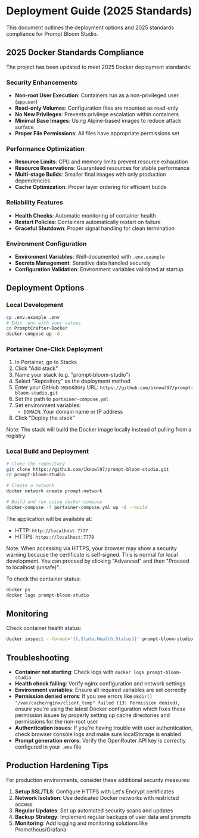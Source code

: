 # Deployment Guide (2025 Standards)

This document outlines the deployment options and 2025 standards compliance for Prompt Bloom Studio.

## 2025 Docker Standards Compliance

The project has been updated to meet 2025 Docker deployment standards:

### Security Enhancements

- **Non-root User Execution**: Containers run as a non-privileged user (`appuser`)
- **Read-only Volumes**: Configuration files are mounted as read-only
- **No New Privileges**: Prevents privilege escalation within containers
- **Minimal Base Images**: Using Alpine-based images to reduce attack surface
- **Proper File Permissions**: All files have appropriate permissions set

### Performance Optimization

- **Resource Limits**: CPU and memory limits prevent resource exhaustion
- **Resource Reservations**: Guaranteed resources for stable performance
- **Multi-stage Builds**: Smaller final images with only production dependencies
- **Cache Optimization**: Proper layer ordering for efficient builds

### Reliability Features

- **Health Checks**: Automatic monitoring of container health
- **Restart Policies**: Containers automatically restart on failure
- **Graceful Shutdown**: Proper signal handling for clean termination

### Environment Configuration

- **Environment Variables**: Well-documented with `.env.example`
- **Secrets Management**: Sensitive data handled securely
- **Configuration Validation**: Environment variables validated at startup

## Deployment Options

### Local Development

```bash
cp .env.example .env
# Edit .env with your values
cd PromptCrafter-Docker
docker-compose up -d
```

### Portainer One-Click Deployment

1. In Portainer, go to Stacks
2. Click "Add stack"
3. Name your stack (e.g. "prompt-bloom-studio")
4. Select "Repository" as the deployment method
5. Enter your GitHub repository URL: `https://github.com/iknowl97/prompt-bloom-studio.git`
6. Set the path to `portainer-compose.yml`
7. Set environment variables:
   - `DOMAIN`: Your domain name or IP address
8. Click "Deploy the stack"

Note: The stack will build the Docker image locally instead of pulling from a registry.

### Local Build and Deployment

```bash
# Clone the repository
git clone https://github.com/iknowl97/prompt-bloom-studio.git
cd prompt-bloom-studio

# Create a network
docker network create prompt-network

# Build and run using docker-compose
docker-compose -f portainer-compose.yml up -d --build
```

The application will be available at:

- HTTP: `http://localhost:7777`
- HTTPS: `https://localhost:7778`

Note: When accessing via HTTPS, your browser may show a security warning because the certificate is self-signed. This is normal for local development. You can proceed by clicking "Advanced" and then "Proceed to localhost (unsafe)".

To check the container status:

```bash
docker ps
docker logs prompt-bloom-studio
```

## Monitoring

Check container health status:

```bash
docker inspect --format='{{.State.Health.Status}}' prompt-bloom-studio
```

## Troubleshooting

- **Container not starting**: Check logs with `docker logs prompt-bloom-studio`
- **Health check failing**: Verify nginx configuration and network settings
- **Environment variables**: Ensure all required variables are set correctly
- **Permission denied errors**: If you see errors like `mkdir() "/var/cache/nginx/client_temp" failed (13: Permission denied)`, ensure you're using the latest Docker configuration which fixes these permission issues by properly setting up cache directories and permissions for the non-root user
- **Authentication issues**: If you're having trouble with user authentication, check browser console logs and make sure localStorage is enabled
- **Prompt generation errors**: Verify the OpenRouter API key is correctly configured in your `.env` file

## Production Hardening Tips

For production environments, consider these additional security measures:

1. **Setup SSL/TLS**: Configure HTTPS with Let's Encrypt certificates
2. **Network Isolation**: Use dedicated Docker networks with restricted access
3. **Regular Updates**: Set up automated security scans and updates
4. **Backup Strategy**: Implement regular backups of user data and prompts
5. **Monitoring**: Add logging and monitoring solutions like Prometheus/Grafana
